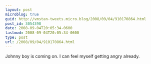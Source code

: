 ```yaml
---
layout: post
microblog: true
guid: http://vmstan-tweets.micro.blog/2008/09/04/910170864.html
post_id: 3054398
date: 2008-09-04T20:05:34-0600
lastmod: 2008-09-04T20:05:34-0600
type: post
url: /2008/09/04/910170864.html
---
```

Johnny boy is coming on. I can feel myself getting angry already.
